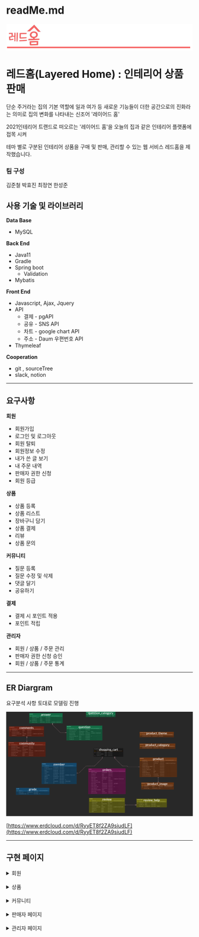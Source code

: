 # readMe.md

![logo](src/main/resources/static/img/readMe/logo.png)

# 레드홈(Layered Home) : 인테리어 상품 판매



단순 주거라는 집의 기본 역할에 일과 여가 등 새로운 기능들이 더한 공간으로의 진화라는 의미로 집의 변화를 나타내는 신조어 '레이어드 홈'

2021인테리어 트랜드로 떠오르는 '레이어드 홈'을 오늘의 집과 같은 인테리어 플랫폼에 접목 시켜

테마 별로 구분된 인테리어 상품을 구매 및 판매, 관리할 수 있는 웹 서비스 레드홈을 제작했습니다.

### 팀 구성
김준철  박효진  최정연  한성준



## 사용 기술 및 라이브러리

**Data Base**

- MySQL

**Back End**

- Java11
- Gradle
- Spring boot
    - Validation
- Mybatis

**Front End**

- Javascript, Ajax, Jquery
- API
    - 결제 - pgAPI
    - 공유 - SNS API
    - 차트 - google chart API
    - 주소 - Daum 우편번호 API
- Thymeleaf

**Cooperation**

- git , sourceTree
- slack, notion

---

## 요구사항

**회원**

- 회원가입
- 로그인 및 로그아웃
- 회원 탈퇴
- 회원정보 수정
- 내가 쓴 글 보기
- 내 주문 내역
- 판매자 권한 신청
- 회원 등급

**상품**

- 상품 등록
- 상품 리스트
- 장바구니 담기
- 상품 결제
- 리뷰
- 상품 문의

**커뮤니티**

- 질문 등록
- 질문 수정 및 삭제
- 댓글 달기
- 공유하기

**결제**

- 결제 시 포인트 적용
- 포인트 적립

**관리자**

- 회원 / 상품 / 주문 관리
- 판매자 권한 신청 승인
- 회원 / 상품 / 주문 통계

---

## ER Diargram

요구분석 사항 토대로 모델링 진행

![ERD](src/main/resources/static/img/readMe/ERD.png)

[https://www.erdcloud.com/d/RyyET8f2ZA9siudLF](https://www.erdcloud.com/d/RyyET8f2ZA9siudLF)

---

## 구현 페이지



<details>
<summary>회원</summary>
<div markdown="1">

<br>

- **회원가입**

![join](src/main/resources/static/img/readMe/member/join1.png)

![join2](src/main/resources/static/img/readMe/member/join2.png)

---

- **로그인**

![login](src/main/resources/static/img/readMe/member/login.png)

---

- **회원수정**

![update](src/main/resources/static/img/readMe/member/update.png)

---

- **회원탈퇴**

![delete](src/main/resources/static/img/readMe/member/delete.png)

---

- **내가 쓴 글 보기**

- **리뷰 작성**
</div>
</details>
<br>
<details>
<summary>상품</summary>
<div markdown="1">

- 상품 등록
    ![regist_product](src/main/resources/static/img/readMe/product/regist_product.png)

    ![regist_product2](src/main/resources/static/img/readMe/product/regist_product2.png)
  
<br>

- 상품 리스트 페이지

    ![product_list](src/main/resources/static/img/readMe/product/product_list.png)

<br>
  
- 장바구니 담기

    ![cart](src/main/resources/static/img/readMe/product/cart.png)

<br>


- 상품 결제

    ![payment](src/main/resources/static/img/readMe/product/payment.png)

<br>

- 상품 리뷰

    ![review](src/main/resources/static/img/readMe/product/review.png)

<br>

- 상품 문의 등록

    ![regist_question](src/main/resources/static/img/readMe/product/regist_question.png)

<br>

- 상품 문의
    ![question_list](src/main/resources/static/img/readMe/product/question_list.png)

<br>

- 공유하기

![share](src/main/resources/static/img/readMe/product/share.png)

</div>
</details>
<br>
<details>
<summary>커뮤니티</summary>
<div markdown="1">

- 커뮤니티 등록

![register](src/main/resources/static/img/readMe/community/register.png)

<br>

- 커뮤니티 리스트
![community_list](src/main/resources/static/img/readMe/community/community_list.png)

<br>

- 커뮤니티 상세 보기
![detail](src/main/resources/static/img/readMe/community/detail.png)

<br>

- 커뮤니티 답변 등록

![community_register](src/main/resources/static/img/readMe/community/community_register.png)

<br>

- 공유하기

![share](src/main/resources/static/img/readMe/community/share.png)
</div>
</details>
<br>
<details>
<summary>판매자 페이지</summary>
<div markdown="1">

- 판매자 권한 신청

![apply](src/main/resources/static/img/readMe/seller/apply.png)

<br>

- 판매자 권한 승인

![accept](src/main/resources/static/img/readMe/seller/accept.png)

<br>

- 내 판매 상품

![product](src/main/resources/static/img/readMe/seller/product.png)

<br>

- 내 상품 문의

![question](src/main/resources/static/img/readMe/seller/my_product_question.png)

<br>

- 주문 관리

![manage](src/main/resources/static/img/readMe/seller/manage_orders.png)

<br>

- 상품 문의 답변하기

![answer1](src/main/resources/static/img/readMe/seller/answer.png)

![answer2](src/main/resources/static/img/readMe/seller/answer2.png)

![answer3](src/main/resources/static/img/readMe/seller/answer3.png)

</div>
</details>
<br>
<details>
<summary>관리자 페이지</summary>
<div markdown="1">


- 회원 관리 페이지
  
![member](src/main/resources/static/img/readMe/admin/member_manage.png)

<br>

- 상품 관리 페이지

![product_manage](src/main/resources/static/img/readMe/admin/product_manage.png)

<br>

- 주문 관리 페이지

![order_manage](src/main/resources/static/img/readMe/admin/order_manage.png)

<br>

- 회원 통계

![mebmer_static](src/main/resources/static/img/readMe/admin/member_static.png)

- 상품 통계

![product_static](src/main/resources/static/img/readMe/admin/product_static.png)

<br>


- 주문 통계

![order_static](src/main/resources/static/img/readMe/admin/order_static.png)
</div>
</details>